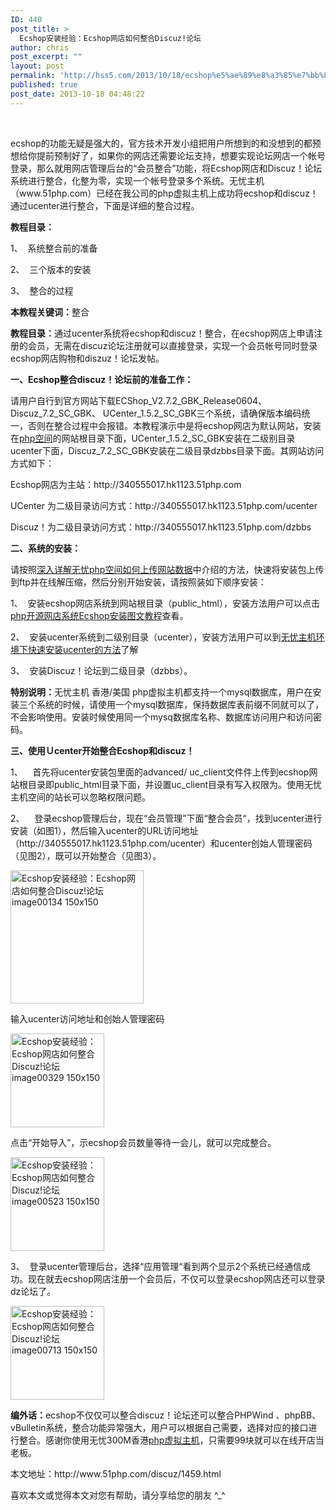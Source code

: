 ```yaml
---
ID: 440
post_title: >
  Ecshop安装经验：Ecshop网店如何整合Discuz!论坛
author: chris
post_excerpt: ""
layout: post
permalink: 'http://hss5.com/2013/10/18/ecshop%e5%ae%89%e8%a3%85%e7%bb%8f%e9%aa%8c%ef%bc%9aecshop%e7%bd%91%e5%ba%97%e5%a6%82%e4%bd%95%e6%95%b4%e5%90%88discuz%e8%ae%ba%e5%9d%9b/'
published: true
post_date: 2013-10-18 04:48:22
---
```

<p>&nbsp; <p>ecshop的功能无疑是强大的，官方技术开发小组把用户所想到的和没想到的都预想给你提前预制好了，如果你的网店还需要论坛支持，想要实现论坛网店一个帐号登录，那么就用网店管理后台的“会员整合”功能，将Ecshop网店和Discuz！论坛系统进行整合，化整为零，实现一个帐号登录多个系统。无忧主机（www.51php.com）已经在我公司的php虚拟主机上成功将ecshop和discuz！通过ucenter进行整合，下面是详细的整合过程。 <p><strong>教程目录：</strong> <p>1、&nbsp; 系统整合前的准备 <p>2、&nbsp; 三个版本的安装 <p>3、&nbsp; 整合的过程 <p><strong>本教程关键词：</strong>整合 <p><strong>教程目录：</strong>通过ucenter系统将ecshop和discuz！整合，在ecshop网店上申请注册的会员，无需在discuz论坛注册就可以直接登录，实现一个会员帐号同时登录ecshop网店购物和diszuz！论坛发帖。 <p><strong>一、Ecshop</strong><strong>整合discuz</strong><strong>！论坛前的准备工作：</strong> <p>请用户自行到官方网站下载ECShop_V2.7.2_GBK_Release0604、 Discuz_7.2_SC_GBK、 UCenter_1.5.2_SC_GBK三个系统，请确保版本编码统一，否则在整合过程中会报错。本教程演示中是将ecshop网店为默认网站，安装在<a href="http://www.51php.com">php空间</a>的网站根目录下面，UCenter_1.5.2_SC_GBK安装在二级别目录ucenter下面，Discuz_7.2_SC_GBK安装在二级目录dzbbs目录下面。其网站访问方式如下： <p>Ecshop网店为主站：http://340555017.hk1123.51php.com <p>UCenter 为二级目录访问方式：http://340555017.hk1123.51php.com/ucenter <p>Discuz！为二级目录访问方式：http://340555017.hk1123.51php.com/dzbbs <p><strong>二、系统的安装：</strong> <p>请按照<a href="http://www.51php.com/hosting/975.html">深入详解无忧php空间如何上传网站数据</a>中介绍的方法，快速将安装包上传到ftp并在线解压缩，然后分别开始安装，请按照装如下顺序安装： <p>1、&nbsp; 安装ecshop网店系统到网站根目录（public_html），安装方法用户可以点击<a href="http://www.51php.com/ecshop/1396.html">php开源网店系统Ecshop安装图文教程</a>查看。 <p>2、&nbsp; 安装ucenter系统到二级别目录（ucenter），安装方法用户可以到<a href="http://www.51php.com/discuz/1151.html">无忧主机环境下快速安装ucenter的方法</a>了解 <p>3、&nbsp; 安装Discuz！论坛到二级目录（dzbbs）。 <p><strong>特别说明：</strong>无忧主机 香港/美国 php虚拟主机都支持一个mysql数据库，用户在安装三个系统的时候，请使用一个mysql数据库，保持数据库表前缀不同就可以了，不会影响使用。安装时候使用同一个mysq数据库名称、数据库访问用户和访问密码。 <p><strong>三、使用Ｕcenter</strong><strong>开始整合Ecshop和</strong><strong>discuz！</strong> <p>1、&nbsp;&nbsp;&nbsp; 首先将ucenter安装包里面的advanced/ uc_client文件件上传到ecshop网站根目录即public_html目录下面，并设置uc_client目录有写入权限为。使用无忧主机空间的站长可以忽略权限问题。 <p>2、&nbsp;&nbsp;&nbsp; 登录ecshop管理后台，现在“会员管理”下面“整合会员“，找到ucenter进行安装（如图1），然后输入ucenter的URL访问地址（http://340555017.hk1123.51php.com/ucenter）和ucenter创始人管理密码（见图2），既可以开始整合（见图3）。 <p><a href="http://www.51php.com/wp-content/uploads/2010/12/image00134.png"><img title="" alt="Ecshop安装经验：Ecshop网店如何整合Discuz!论坛 image00134 150x150" src="http://www.51php.com/wp-content/uploads/2010/12/image00134-150x150.png" width="213" height="213"></a> <p>输入ucenter访问地址和创始人管理密码 <p><a href="http://www.51php.com/wp-content/uploads/2010/12/image00329.png"><img title="" alt="Ecshop安装经验：Ecshop网店如何整合Discuz!论坛 image00329 150x150" src="http://www.51php.com/wp-content/uploads/2010/12/image00329-150x150.png" width="150" height="150"></a> <p>点击“开始导入”，示ecshop会员数量等待一会儿，就可以完成整合。 <p><a href="http://www.51php.com/wp-content/uploads/2010/12/image00523.png"><img title="" alt="Ecshop安装经验：Ecshop网店如何整合Discuz!论坛 image00523 150x150" src="http://www.51php.com/wp-content/uploads/2010/12/image00523-150x150.png" width="150" height="150"></a> <p>3、&nbsp; 登录ucenter管理后台，选择“应用管理“看到两个显示2个系统已经通信成功。现在就去ecshop网店注册一个会员后，不仅可以登录ecshop网店还可以登录dz论坛了。 <p><a href="http://www.51php.com/wp-content/uploads/2010/12/image00713.png"><img title="" alt="Ecshop安装经验：Ecshop网店如何整合Discuz!论坛 image00713 150x150" src="http://www.51php.com/wp-content/uploads/2010/12/image00713-150x150.png" width="150" height="150"></a> <p><strong>编外话：</strong>ecshop不仅仅可以整合discuz！论坛还可以整合PHPWind 、phpBB、 vBulletin系统，整合功能异常强大，用户可以根据自己需要，选择对应的接口进行整合。感谢你使用无忧300M香港<a href="http://www.51php.com">php虚拟主机</a>，只需要99块就可以在线开店当老板。 <p>本文地址：http://www.51php.com/discuz/1459.html <p>喜欢本文或觉得本文对您有帮助，请分享给您的朋友 ^_^
